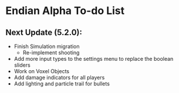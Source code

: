 # Endian Alpha To-do List

## Next Update (5.2.0):
- Finish Simulation migration
    - Re-implement shooting
- Add more input types to the settings menu to replace the boolean sliders
- Work on Voxel Objects
- Add damage indicators for all players
- Add lighting and particle trail for bullets